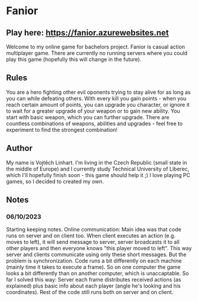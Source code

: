# Fanior
## Play here: https://fanior.azurewebsites.net
Welcome to my online game for bachelors project.
Fanior is casual action multiplayer game.
There are currently no running servers where you could play this game (hopefully this will change in the future).
## Rules
You are a hero fighting other evil oponents trying to stay alive for as long as you can while defeating others.
With every kill you gain points - when you reach certain amount of points, you can upgrade you character, or ignore it to wait for a greater upgrade of your weapon or to gain new ability.
You start with basic weapon, which you can further upgrade. There are countless combinations of weapons, abilities and upgrades - feel free to experiment to find the strongest combination!
## Author
My name is Vojtěch Linhart. I'm living in the Czech Republic (small state in the middle of Europe) and I currently study Technical University of Liberec, which I'll hopefully finish soon - this game should help it ;)
I love playing PC games, so I decided to created my own.
## Notes
### 06/10/2023
Starting keeping notes.
Online communication: Main idea was that code runs on server and on client too. When client executes an action (e.g. moves to left), it will send message to server, server broadcasts it to all other players and then everyone knows "this player moved to left". This way server and clients communicate using only these short messages. But the problem is synchronization. Code runs a bit differently on each machine (mainly time it takes to execute a frame). So on one computer the game looks a bit differently than on another computer, which is unaccaptable.
So far I solved this way: Server each frame distributes received actions (as explained) plus basic info about each player (angle he's looking and his coordinates). Rest of the code still runs both on server and on client.
